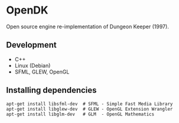 OpenDK
======

Open source engine re-implementation of Dungeon Keeper (1997).

Development
-----------

 - C++
 - Linux (Debian)
 - SFML, GLEW, OpenGL

Installing dependencies
-----------------------

    apt-get install libsfml-dev  # SFML - Simple Fast Media Library
    apt-get install libglew-dev  # GLEW - OpenGL Extension Wrangler
    apt-get install libglm-dev   # GLM  - OpenGL Mathematics
